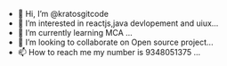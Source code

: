 - 👋 Hi, I’m @kratosgitcode
- 👀 I’m interested in reactjs,java devlopement and uiux...
- 🌱 I’m currently learning MCA ...
- 💞️ I’m looking to collaborate on Open source project...
- 📫 How to reach me my number is 9348051375 ...

<!---
kratosgitcode/kratosgitcode is a ✨ special ✨ repository because its `README.md` (this file) appears on your GitHub profile.
You can click the Preview link to take a look at your changes.
--->
